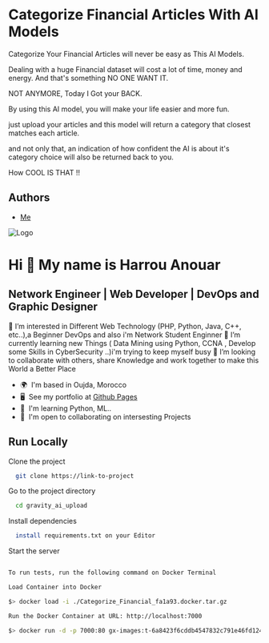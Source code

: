 
# Categorize Financial Articles With AI Models
Categorize Your Financial Articles will never be easy as This AI Models. 

Dealing with a huge Financial dataset will cost a lot of time, money and energy. And that's something NO ONE WANT IT.

NOT ANYMORE, Today I Got your BACK.

By using this AI model, you will make your life easier and more fun.

just upload your articles and this model will return a category that closest matches each article.

and not only that, an indication of how confident the AI is about it's category choice will also be returned back to you.

How COOL IS THAT !!



## Authors

- [Me](https://github.com/anouarharrou)


![Logo](https://dev-to-uploads.s3.amazonaws.com/uploads/articles/th5xamgrr6se0x5ro4g6.png)



Hi 👋 My name is Harrou Anouar
==============================

Network Engineer | Web Developer | DevOps and Graphic Designer
--------------------------------------------------------------

👀 I’m interested in Different Web Technology (PHP, Python, Java, C++, etc..),a Beginner DevOps and also i'm Network Student Enginner 
🌱 I’m currently learning new Things ( Data Mining using Python, CCNA , Develop some Skills in CyberSecurity ..)i'm trying to keep myself busy 
💞️ I’m looking to collaborate with others, share Knowledge and work together to make this World a Better Place

* 🌍  I'm based in Oujda, Morocco
* 🖥️  See my portfolio at [Github Pages](http://anouarharrou.github.io/)
* 🧠  I'm learning Python, ML..
* 🤝  I'm open to collaborating on intersesting Projects

## Run Locally

Clone the project

```bash
  git clone https://link-to-project
```

Go to the project directory

```bash
  cd gravity_ai_upload
```

Install dependencies

```bash
  install requirements.txt on your Editor
```

Start the server

```bash

To run tests, run the following command on Docker Terminal

Load Container into Docker 

$> docker load -i ./Categorize_Financial_fa1a93.docker.tar.gz

Run the Docker Container at URL: http://localhost:7000

$> docker run -d -p 7000:80 gx-images:t-6a8423f6cddb4547832c791e46fd1246




```

